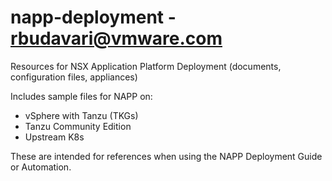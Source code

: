 # napp-deployment - rbudavari@vmware.com

Resources for NSX Application Platform Deployment (documents, configuration files, appliances)

Includes sample files for NAPP on:
- vSphere with Tanzu (TKGs)
- Tanzu Community Edition
- Upstream K8s

These are intended for references when using the NAPP Deployment Guide or Automation.
